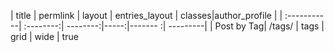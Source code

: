 | title       |  permlink | layout  | entries_layout | classes|author_profile |
| :-----------| :--------:| --------:|-----:|------- :| ---------|
|  Post by Tag| /tags/  | tags   |    grid  | wide  | true   